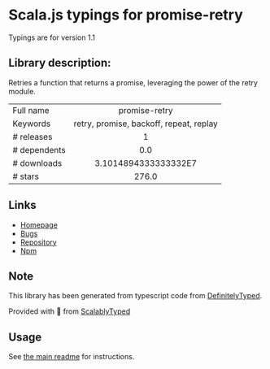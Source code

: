 
# Scala.js typings for promise-retry

Typings are for version 1.1

## Library description:
Retries a function that returns a promise, leveraging the power of the retry module.

|                    |                 |
| ------------------ | :-------------: |
| Full name          | promise-retry |
| Keywords           | retry, promise, backoff, repeat, replay |
| # releases         | 1 |
| # dependents       | 0.0 |
| # downloads        | 3.1014894333333332E7 |
| # stars            | 276.0 |

## Links
- [Homepage](https://github.com/IndigoUnited/node-promise-retry#readme)
- [Bugs](https://github.com/IndigoUnited/node-promise-retry/issues/)
- [Repository](https://github.com/IndigoUnited/node-promise-retry)
- [Npm](https://www.npmjs.com/package/promise-retry)
    


## Note
This library has been generated from typescript code from [DefinitelyTyped](https://definitelytyped.org).

Provided with :purple_heart: from [ScalablyTyped](https://github.com/oyvindberg/ScalablyTyped)

## Usage
See [the main readme](../../readme.md) for instructions.


